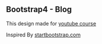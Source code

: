 ## Bootstrap4 - Blog
This design made for [youtube course](https://www.youtube.com/playlist?list=PLg9IbK0HgEe4lNxbAX97aYoAX1tlY1ZTn)

Inspired By
[startbootstrap.com](http://startbootstrap.com/template-overviews/blog-home/)